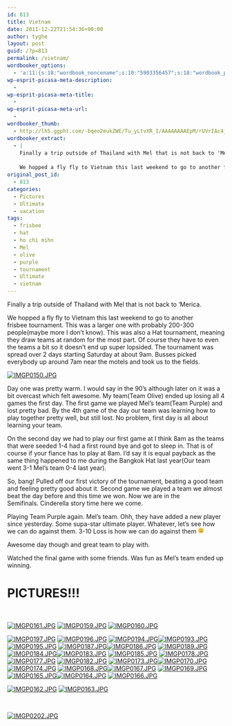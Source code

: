 ```yaml
---
id: 813
title: Vietnam
date: 2011-12-22T21:54:36+00:00
author: tyghe
layout: post
guid: /?p=813
permalink: /vietnam/
wordbooker_options:
  - 'a:11:{s:18:"wordbook_noncename";s:10:"5903356457";s:18:"wordbook_page_post";s:4:"-100";s:18:"wordbook_orandpage";s:1:"2";s:23:"wordbook_default_author";s:1:"2";s:23:"wordbook_extract_length";s:3:"256";s:19:"wordbook_actionlink";s:3:"300";s:26:"wordbooker_publish_default";s:2:"on";s:18:"wordbook_attribute";s:31:"Posted a new post on their blog";s:29:"wordbooker_status_update_text";s:35:": New blog post :  %title% - %link%";s:20:"wordbook_comment_get";s:2:"on";s:17:"wordbook_new_post";s:1:"1";}'
wp-esprit-picasa-meta-description:
  - 
wp-esprit-picasa-meta-title:
  - 
wp-esprit-picasa-meta-url:
  - 
wordbooker_thumb:
  - http://lh5.ggpht.com/-bqeo2eukZWE/Tu_yLtvXR_I/AAAAAAAAEpM/rUVrIAc4jZo/s200/IMGP0150.JPG
wordbooker_extract:
  - |
    Finally a trip outside of Thailand with Mel that is not back to 'Merica.
    
    We hopped a fly fly to Vietnam this last weekend to go to another frisbee tournament. This was a larger one with probably 200-300 people(maybe more I don't know). This was also ...
original_post_id:
  - 813
categories:
  - Pictures
  - Ultimate
  - vacation
tags:
  - frisbee
  - hat
  - ho chi mihn
  - Mel
  - olive
  - purple
  - tournament
  - Ultimate
  - vietnam
---
```

Finally a trip outside of Thailand with Mel that is not back to &#8216;Merica.

We hopped a fly fly to Vietnam this last weekend to go to another frisbee tournament. This was a larger one with probably 200-300 people(maybe more I don&#8217;t know). This was also a Hat tournament, meaning they draw teams at random for the most part. Of course they have to even the teams a bit so it doesn&#8217;t end up super lopsided. The tournament was spread over 2 days starting Saturday at about 9am. Busses picked everybody up around 7am near the motels and took us to the fields.

<a title="" href="http://lh5.ggpht.com/-bqeo2eukZWE/Tu_yLtvXR_I/AAAAAAAAEpM/rUVrIAc4jZo/s800/IMGP0150.JPG" rel="lightbox[813]"><img class="aligncenter" src="http://lh5.ggpht.com/-bqeo2eukZWE/Tu_yLtvXR_I/AAAAAAAAEpM/rUVrIAc4jZo/s200/IMGP0150.JPG" alt="IMGP0150.JPG" /></a>

<!--more-->

Day one was pretty warm. I would say in the 90&#8217;s although later on it was a bit overcast which felt awesome. My team(Team Olive) ended up losing all 4 games the first day. The first game we played Mel&#8217;s team(Team Purple) and lost pretty bad. By the 4th game of the day our team was learning how to play together pretty well, but still lost. No problem, first day is all about learning your team.

On the second day we had to play our first game at I think 8am as the teams that were seeded 1-4 had a first round bye and got to sleep in. That is of course if your fiance has to play at 8am. I&#8217;d say it is equal payback as the same thing happened to me during the Bangkok Hat last year(Our team went 3-1 Mel&#8217;s team 0-4 last year).

So, bang! Pulled off our first victory of the tournament, beating a good team and feeling pretty good about it. Second game we played a team we almost beat the day before and this time we won. Now we are in the Semifinals. Cinderella story time here we come.

Playing Team Purple again. Mel&#8217;s team. Ohh, they have added a new player since yesterday. Some supa-star ultimate player. Whatever, let&#8217;s see how we can do against them. 3-10 Loss is how we can do against them <img src="/wp-includes/images/smilies/frownie.png" alt=":(" class="wp-smiley" style="height: 1em; max-height: 1em;" />

Awesome day though and great team to play with.

Watched the final game with some friends. Was fun as Mel&#8217;s team ended up winning.

# PICTURES!!!

&nbsp;

<a title="" href="http://lh4.ggpht.com/-Jo6sTPe0Fpc/Tu_yQdOPlCI/AAAAAAAAEpY/jctr12hljVQ/s800/IMGP0161.JPG" rel="lightbox[813]"><img src="http://lh4.ggpht.com/-Jo6sTPe0Fpc/Tu_yQdOPlCI/AAAAAAAAEpY/jctr12hljVQ/s200/IMGP0161.JPG" alt="IMGP0161.JPG" /></a> <a title="" href="http://lh5.ggpht.com/-DfLDw9XUilU/Tu_yNi5n2hI/AAAAAAAAEpQ/8AXM0lUr_uY/s800/IMGP0159.JPG" rel="lightbox[813]"><img src="http://lh5.ggpht.com/-DfLDw9XUilU/Tu_yNi5n2hI/AAAAAAAAEpQ/8AXM0lUr_uY/s200/IMGP0159.JPG" alt="IMGP0159.JPG" /></a> <a title="" href="http://lh6.ggpht.com/-1rQQkuDyXpw/Tu_yOia0aII/AAAAAAAAEpU/zpRxiKcSRWQ/s800/IMGP0160.JPG" rel="lightbox[813]"><img src="http://lh6.ggpht.com/-1rQQkuDyXpw/Tu_yOia0aII/AAAAAAAAEpU/zpRxiKcSRWQ/s200/IMGP0160.JPG" alt="IMGP0160.JPG" /></a>

<a title="" href="http://lh6.ggpht.com/-oI_N3FsHCMw/Tu_y5EIKT8I/AAAAAAAAEq8/GNE6mnYMvA0/s800/IMGP0197.JPG" rel="lightbox[813]"><img src="http://lh6.ggpht.com/-oI_N3FsHCMw/Tu_y5EIKT8I/AAAAAAAAEq8/GNE6mnYMvA0/s200/IMGP0197.JPG" alt="IMGP0197.JPG" /></a> <a title="" href="http://lh5.ggpht.com/-zpHhuFpTa6k/Tu_y3QQgozI/AAAAAAAAEq4/4A1iTvVAekY/s800/IMGP0196.JPG" rel="lightbox[813]"><img src="http://lh5.ggpht.com/-zpHhuFpTa6k/Tu_y3QQgozI/AAAAAAAAEq4/4A1iTvVAekY/s200/IMGP0196.JPG" alt="IMGP0196.JPG" /></a> <a title="" href="http://lh4.ggpht.com/-rbtJ1s3Jsyo/Tu_y0MDchbI/AAAAAAAAEqw/_PKGa-L78aw/s800/IMGP0194.JPG" rel="lightbox[813]"><img src="http://lh4.ggpht.com/-rbtJ1s3Jsyo/Tu_y0MDchbI/AAAAAAAAEqw/_PKGa-L78aw/s200/IMGP0194.JPG" alt="IMGP0194.JPG" /></a><a title="" href="http://lh6.ggpht.com/-TrVmphp97yI/Tu_yyxTPn2I/AAAAAAAAEqs/ygb2qd7iA5o/s800/IMGP0193.JPG" rel="lightbox[813]"><img src="http://lh6.ggpht.com/-TrVmphp97yI/Tu_yyxTPn2I/AAAAAAAAEqs/ygb2qd7iA5o/s200/IMGP0193.JPG" alt="IMGP0193.JPG" /></a> <a title="" href="http://lh4.ggpht.com/-YyuWmX3Ky5E/Tu_y2AJQzAI/AAAAAAAAEq0/MyfLebx5c30/s800/IMGP0195.JPG" rel="lightbox[813]"><img src="http://lh4.ggpht.com/-YyuWmX3Ky5E/Tu_y2AJQzAI/AAAAAAAAEq0/MyfLebx5c30/s200/IMGP0195.JPG" alt="IMGP0195.JPG" /></a> <a title="" href="http://lh3.ggpht.com/-Jct7XJvxjgw/Tu_ywf1eQcI/AAAAAAAAEqk/AYtvMMU3KMs/s800/IMGP0187.JPG" rel="lightbox[813]"><img src="http://lh3.ggpht.com/-Jct7XJvxjgw/Tu_ywf1eQcI/AAAAAAAAEqk/AYtvMMU3KMs/s200/IMGP0187.JPG" alt="IMGP0187.JPG" /></a><a title="" href="http://lh3.ggpht.com/-HJrUv_nsm-8/Tu_yvAOPoPI/AAAAAAAAEqg/ux1IemiSXW8/s800/IMGP0186.JPG" rel="lightbox[813]"><img src="http://lh3.ggpht.com/-HJrUv_nsm-8/Tu_yvAOPoPI/AAAAAAAAEqg/ux1IemiSXW8/s200/IMGP0186.JPG" alt="IMGP0186.JPG" /></a> <a title="" href="http://lh3.ggpht.com/-a9pnRAJpdns/Tu_yxjdJUcI/AAAAAAAAEqo/mplNLiHbVtY/s800/IMGP0189.JPG" rel="lightbox[813]"><img src="http://lh3.ggpht.com/-a9pnRAJpdns/Tu_yxjdJUcI/AAAAAAAAEqo/mplNLiHbVtY/s200/IMGP0189.JPG" alt="IMGP0189.JPG" /></a> <a title="" href="http://lh6.ggpht.com/-jg5a0S8r5eE/Tu_ys_Lj6XI/AAAAAAAAEqY/MZYNqWisp2g/s800/IMGP0184.JPG" rel="lightbox[813]"><img src="http://lh6.ggpht.com/-jg5a0S8r5eE/Tu_ys_Lj6XI/AAAAAAAAEqY/MZYNqWisp2g/s200/IMGP0184.JPG" alt="IMGP0184.JPG" /></a><a title="" href="http://lh6.ggpht.com/-V0jOB16AU3A/Tu_yq7Dr6kI/AAAAAAAAEqU/fdlOZiRBxq0/s800/IMGP0183.JPG" rel="lightbox[813]"><img src="http://lh6.ggpht.com/-V0jOB16AU3A/Tu_yq7Dr6kI/AAAAAAAAEqU/fdlOZiRBxq0/s200/IMGP0183.JPG" alt="IMGP0183.JPG" /></a> <a title="" href="http://lh5.ggpht.com/-Bl1Gv5BczuM/Tu_ytwNG-4I/AAAAAAAAEqc/N7fi9KPgXiY/s800/IMGP0185.JPG" rel="lightbox[813]"><img src="http://lh5.ggpht.com/-Bl1Gv5BczuM/Tu_ytwNG-4I/AAAAAAAAEqc/N7fi9KPgXiY/s200/IMGP0185.JPG" alt="IMGP0185.JPG" /></a> <a title="" href="http://lh6.ggpht.com/-ntK42x9abRU/Tu_yoOY6H2I/AAAAAAAAEqM/7fTEfd-7QVw/s800/IMGP0178.JPG" rel="lightbox[813]"><img src="http://lh6.ggpht.com/-ntK42x9abRU/Tu_yoOY6H2I/AAAAAAAAEqM/7fTEfd-7QVw/s200/IMGP0178.JPG" alt="IMGP0178.JPG" /></a><a title="" href="http://lh4.ggpht.com/-UXMo2OSDtGU/Tu_ymnaSakI/AAAAAAAAEqI/PPGXOPfruk4/s800/IMGP0177.JPG" rel="lightbox[813]"><img src="http://lh4.ggpht.com/-UXMo2OSDtGU/Tu_ymnaSakI/AAAAAAAAEqI/PPGXOPfruk4/s200/IMGP0177.JPG" alt="IMGP0177.JPG" /></a> <a title="" href="http://lh6.ggpht.com/-X5uMC4NulpQ/Tu_ypQPR0hI/AAAAAAAAEqQ/H070DstE3pg/s800/IMGP0182.JPG" rel="lightbox[813]"><img src="http://lh6.ggpht.com/-X5uMC4NulpQ/Tu_ypQPR0hI/AAAAAAAAEqQ/H070DstE3pg/s200/IMGP0182.JPG" alt="IMGP0182.JPG" /></a> <a title="" href="http://lh5.ggpht.com/-oeTT0ml8ZHQ/Tu_yioGDlCI/AAAAAAAAEqA/QGSugehaiaE/s800/IMGP0173.JPG" rel="lightbox[813]"><img src="http://lh5.ggpht.com/-oeTT0ml8ZHQ/Tu_yioGDlCI/AAAAAAAAEqA/QGSugehaiaE/s200/IMGP0173.JPG" alt="IMGP0173.JPG" /></a><a title="" href="http://lh5.ggpht.com/-4BYs4MNXNqw/Tu_ygnUzlhI/AAAAAAAAEp8/ONOhlbtCCIg/s800/IMGP0170.JPG" rel="lightbox[813]"><img src="http://lh5.ggpht.com/-4BYs4MNXNqw/Tu_ygnUzlhI/AAAAAAAAEp8/ONOhlbtCCIg/s200/IMGP0170.JPG" alt="IMGP0170.JPG" /></a> <a title="" href="http://lh5.ggpht.com/-Ym2sAcXxz9I/Tu_ykvk7OhI/AAAAAAAAEqE/bvw_WIWxj3s/s800/IMGP0174.JPG" rel="lightbox[813]"><img src="http://lh5.ggpht.com/-Ym2sAcXxz9I/Tu_ykvk7OhI/AAAAAAAAEqE/bvw_WIWxj3s/s200/IMGP0174.JPG" alt="IMGP0174.JPG" /></a> <a title="" href="http://lh3.ggpht.com/-hfDjRnxPFGw/Tu_ycYbmfSI/AAAAAAAAEp0/QNSni40E_aM/s800/IMGP0168.JPG" rel="lightbox[813]"><img src="http://lh3.ggpht.com/-hfDjRnxPFGw/Tu_ycYbmfSI/AAAAAAAAEp0/QNSni40E_aM/s200/IMGP0168.JPG" alt="IMGP0168.JPG" /></a><a title="" href="http://lh4.ggpht.com/-c7F_o9lPH7Q/Tu_yagzKINI/AAAAAAAAEpw/9cGeQ6XAp8o/s800/IMGP0167.JPG" rel="lightbox[813]"><img src="http://lh4.ggpht.com/-c7F_o9lPH7Q/Tu_yagzKINI/AAAAAAAAEpw/9cGeQ6XAp8o/s200/IMGP0167.JPG" alt="IMGP0167.JPG" /></a> <a title="" href="http://lh4.ggpht.com/-isvdL4Hh3YI/Tu_ydihWEWI/AAAAAAAAEp4/b53tW13eWyM/s800/IMGP0169.JPG" rel="lightbox[813]"><img src="http://lh4.ggpht.com/-isvdL4Hh3YI/Tu_ydihWEWI/AAAAAAAAEp4/b53tW13eWyM/s200/IMGP0169.JPG" alt="IMGP0169.JPG" /></a> <a title="" href="http://lh6.ggpht.com/-Fwm3_jLtE_o/Tu_yXRHRhMI/AAAAAAAAEpo/LGPNyJTR4FM/s800/IMGP0165.JPG" rel="lightbox[813]"><img src="http://lh6.ggpht.com/-Fwm3_jLtE_o/Tu_yXRHRhMI/AAAAAAAAEpo/LGPNyJTR4FM/s200/IMGP0165.JPG" alt="IMGP0165.JPG" /></a><a title="" href="http://lh3.ggpht.com/-Cp7pVbbv1po/Tu_yVi3NxzI/AAAAAAAAEpk/CVfN4hty4NA/s800/IMGP0164.JPG" rel="lightbox[813]"><img src="http://lh3.ggpht.com/-Cp7pVbbv1po/Tu_yVi3NxzI/AAAAAAAAEpk/CVfN4hty4NA/s200/IMGP0164.JPG" alt="IMGP0164.JPG" /></a> <a title="" href="http://lh6.ggpht.com/-ex6pGLjbDkU/Tu_yZBdyItI/AAAAAAAAEps/nIfpOcz4Fso/s800/IMGP0166.JPG" rel="lightbox[813]"><img src="http://lh6.ggpht.com/-ex6pGLjbDkU/Tu_yZBdyItI/AAAAAAAAEps/nIfpOcz4Fso/s200/IMGP0166.JPG" alt="IMGP0166.JPG" /></a>

<a title="" href="http://lh6.ggpht.com/-2-JlkY6U9qo/Tu_yRoYsxhI/AAAAAAAAEpc/x2osgt40yGc/s800/IMGP0162.JPG" rel="lightbox[813]"><img src="http://lh6.ggpht.com/-2-JlkY6U9qo/Tu_yRoYsxhI/AAAAAAAAEpc/x2osgt40yGc/s200/IMGP0162.JPG" alt="IMGP0162.JPG" /></a> <a title="" href="http://lh5.ggpht.com/-v-2pIv7NKZ4/Tu_yUslPIoI/AAAAAAAAEpg/omooR3_Ml7U/s800/IMGP0163.JPG" rel="lightbox[813]"><img src="http://lh5.ggpht.com/-v-2pIv7NKZ4/Tu_yUslPIoI/AAAAAAAAEpg/omooR3_Ml7U/s200/IMGP0163.JPG" alt="IMGP0163.JPG" /></a>

&nbsp;

<a title="" href="http://lh5.ggpht.com/-byMGE4-Qm1M/Tu_y6h2zu0I/AAAAAAAAErA/pH_zdZ_Jmx8/s800/IMGP0202.JPG" rel="lightbox[813]"><img src="http://lh5.ggpht.com/-byMGE4-Qm1M/Tu_y6h2zu0I/AAAAAAAAErA/pH_zdZ_Jmx8/s200/IMGP0202.JPG" alt="IMGP0202.JPG" /></a>

&nbsp;
